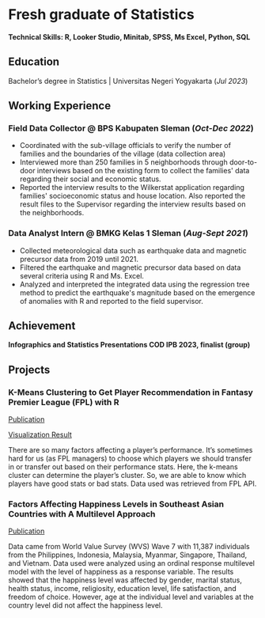 # Fresh graduate of Statistics

#### Technical Skills: R, Looker Studio, Minitab, SPSS, Ms Excel, Python, SQL 

## Education
Bachelor’s degree in Statistics | Universitas Negeri Yogyakarta (_Jul 2023_)

## Working Experience
### Field Data Collector @ BPS Kabupaten Sleman (_Oct-Dec 2022_)
- Coordinated with the sub-village officials to verify the number of families and the boundaries of the village (data collection area)
- Interviewed more than 250 families in 5 neighborhoods through door-to-door interviews based on the existing form to collect the families' data regarding their social and economic status.
- Reported the interview results to the Wilkerstat application regarding families' socioeconomic status and house location. Also reported the result files to the Supervisor regarding the interview results based on the neighborhoods.

### Data Analyst Intern @ BMKG Kelas 1 Sleman (_Aug-Sept 2021_)
- Collected meteorological data such as earthquake data and magnetic precursor data from 2019 until 2021.
- Filtered the earthquake and magnetic precursor data based on data several criteria using R and Ms. Excel.
- Analyzed and interpreted the integrated data using the regression tree method to predict the earthquake's magnitude based on the emergence of anomalies with R and reported to the field supervisor.

## Achievement
**Infographics and Statistics Presentations COD IPB 2023, finalist (group)**

## Projects
### K-Means Clustering to Get Player Recommendation in Fantasy Premier League (FPL) with R
[Publication](https://medium.com/@rd.oktiva/k-means-clustering-to-get-player-recommendation-in-fantasy-premier-league-fpl-for-the-gw-21-with-4ac6f406c12c)

[Visualization Result](https://lookerstudio.google.com/reporting/3cdad439-6bfe-491e-8eb4-3cc4c3855a2d/page/nPXkD)

There are so many factors affecting a player’s performance. It’s sometimes hard for us (as FPL managers) to choose which players we should transfer in or transfer out based on their performance stats. Here, the k-means cluster can determine the player’s cluster. So, we are able to know which players have good stats or bad stats. Data used was retrieved from FPL API.

### Factors Affecting Happiness Levels in Southeast Asian Countries with A Multilevel Approach
[Publication](https://jurnal.usk.ac.id/natural/article/view/36076/20254)

Data came from World Value Survey (WVS) Wave 7 with 11,387 individuals from the Philippines, Indonesia, Malaysia, Myanmar, Singapore, Thailand, and Vietnam. Data used were analyzed using an ordinal response multilevel model with the level of happiness as a response variable. The results showed that the happiness level was affected by gender, marital status, health status, income, religiosity, education level, life satisfaction, and freedom of choice. However, age at the individual level and variables at the country level did not affect the happiness level.

